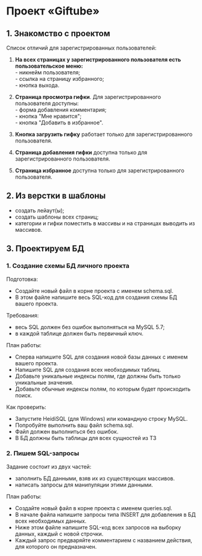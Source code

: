 # Проект «Giftube» 

## 1. Знакомство с проектом  

  Список отличий для зарегистрированных пользователей:

  1. **На всех страницах у зарегистрированного пользователя есть пользовательское меню:**  
    - никнейм пользователя;  
    - ссылка на страницу избранного;  
    - кнопка выхода.  

  2. **Страница просмотра гифки**. Для зарегистрированного пользователя доступны:  
    - форма добавления комментария;   
    - кнопка "Мне нравится";  
    - кнопка "Добавить в избранное".  

  3. **Кнопка загрузить гифку** работает только для зарегистрированного пользователя.  

  4. **Страница добавления гифки** доступна только для зарегистрированного пользователя.

  5. **Страница избранное** доступна только для зарегистрированного пользователя.  

## 2. Из верстки в шаблоны  

  - создать лейаут(ы);
  - создать шаблоны всех страниц;
  - категории и гифки поместить в массивы и на страницах выводить из массивов.

## 3. Проектируем БД

### 1. Создание схемы БД личного проекта
  Подготовка:

  - Создайте новый файл в корне проекта с именем schema.sql.
  - В этом файле напишите весь SQL-код для создания схемы БД вашего проекта.  

  Требования:

  - весь SQL должен без ошибок выполняться на MySQL 5.7;
  - в каждой таблице должен быть первичный ключ.  

  План работы:

  - Сперва напишите SQL для создания новой базы данных с именем вашего проекта.
  - Напишите SQL для создания всех необходимых таблиц.
  - Добавьте уникальные индексы полям, где должны быть только уникальные значения.
  - Добавьте обычные индексы полям, по которым будет происходить поиск.  

  Как проверить:

  - Запустите HeidiSQL (для Windows) или командную строку MySQL.
  - Попробуйте выполнить ваш файл schema.sql.
  - Файл должен выполниться без ошибок.
  - В БД должны быть таблицы для всех сущностей из ТЗ

### 2. Пишем SQL-запросы

  Задание состоит из двух частей:

  - заполнить БД данными, взяв их из существующих массивов.
  - написать запросы для манипуляции этими данными.

  План работы:

  - Создайте новый файл в корне проекта с именем queries.sql.
  - В начале файла напишите запросы типа INSERT для добавления в БД всех необходимых данных.
  - Ниже этом файле напишите SQL-код всех запросов на выборку данных, каждый с новой строчки.
  - Каждый запрос предваряйте комментарием с названием действия, для которого он предназначен.
